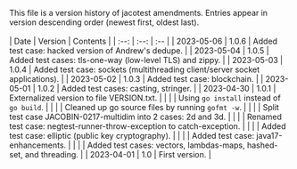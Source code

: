 This file is a version history of jacotest amendments.  Entries appear in version descending order (newest first, oldest last).
<br>
<br>
|    Date    | Version | Contents |
| :--: | :--: | :-- |
| 2023-05-06 | 1.0.6  | Added test case: hacked version of Andrew's dedupe. |
| 2023-05-04 | 1.0.5  | Added test cases: tls-one-way (low-level TLS) and zippy. |
| 2023-05-03 | 1.0.4  | Added test case: sockets (multithreading client/server socket applications). |
| 2023-05-02 | 1.0.3  | Added test case: blockchain. |
| 2023-05-01 | 1.0.2  | Added test cases: casting, stringer. |
| 2023-04-30 | 1.0.1  | Externalized version to file VERSION.txt. |
|  |  | Using ```go install``` instead of ```go build```. |
|  |  | Cleaned up go source files by running ```gofmt -w```. |
|  |  | Split test case JACOBIN-0217-multidim into 2 cases: 2d and 3d. |
|  |  | Renamed test case: negtest-runner-throw-exception to catch-exception. |
|  |  | Added test case: elliptic (public key cryptography). |
|  |  | Added test case: java17-enhancements. |
|  |  | Added test cases: vectors, lambdas-maps, hashed-set, and threading. |
| 2023-04-01 | 1.0  | First version. |
